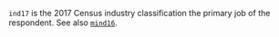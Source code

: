 `ind17` is the 2017 Census industry classification the primary job of the respondent. See also [`mind16`](mind16.md).
